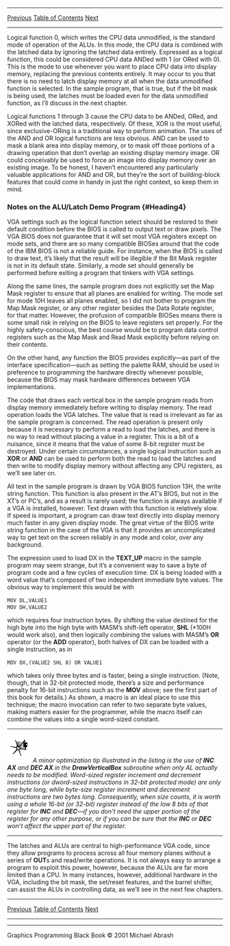   ------------------------ --------------------------------- --------------------
  [Previous](24-02.html)   [Table of Contents](index.html)   [Next](25-01.html)
  ------------------------ --------------------------------- --------------------

Logical function 0, which writes the CPU data unmodified, is the
standard mode of operation of the ALUs. In this mode, the CPU data is
combined with the latched data by ignoring the latched data entirely.
Expressed as a logical function, this could be considered CPU data ANDed
with 1 (or ORed with 0). This is the mode to use whenever you want to
place CPU data into display memory, replacing the previous contents
entirely. It may occur to you that there is no need to latch display
memory at all when the data unmodified function is selected. In the
sample program, that is true, but if the bit mask is being used, the
latches must be loaded even for the data unmodified function, as I’ll
discuss in the next chapter.

Logical functions 1 through 3 cause the CPU data to be ANDed, ORed, and
XORed with the latched data, respectively. Of these, XOR is the most
useful, since exclusive-ORing is a traditional way to perform animation.
The uses of the AND and OR logical functions are less obvious. AND can
be used to mask a blank area into display memory, or to mask off those
portions of a drawing operation that don’t overlap an existing display
memory image. OR could conceivably be used to force an image into
display memory over an existing image. To be honest, I haven’t
encountered any particularly valuable applications for AND and OR, but
they’re the sort of building-block features that could come in handy in
just the right context, so keep them in mind.

### Notes on the ALU/Latch Demo Program {#Heading4}

VGA settings such as the logical function select should be restored to
their default condition before the BIOS is called to output text or draw
pixels. The VGA BIOS does not guarantee that it will set most VGA
registers except on mode sets, and there are so many compatible BIOSes
around that the code of the IBM BIOS is not a reliable guide. For
instance, when the BIOS is called to draw text, it’s likely that the
result will be illegible if the Bit Mask register is not in its default
state. Similarly, a mode set should generally be performed before
exiting a program that tinkers with VGA settings.

Along the same lines, the sample program does not explicitly set the Map
Mask register to ensure that all planes are enabled for writing. The
mode set for mode 10H leaves all planes enabled, so I did not bother to
program the Map Mask register, or any other register besides the Data
Rotate register, for that matter. However, the profusion of compatible
BIOSes means there is some small risk in relying on the BIOS to leave
registers set properly. For the highly safety-conscious, the best course
would be to program data control registers such as the Map Mask and Read
Mask explicitly before relying on their contents.

On the other hand, any function the BIOS provides explicitly—as part of
the interface specification—such as setting the palette RAM, should be
used in preference to programming the hardware directly whenever
possible, because the BIOS may mask hardware differences between VGA
implementations.

The code that draws each vertical box in the sample program reads from
display memory immediately before writing to display memory. The read
operation loads the VGA latches. The value that is read is irrelevant as
far as the sample program is concerned. The read operation is present
only because it is necessary to perform a read to load the latches, and
there is no way to read without placing a value in a register. This is a
bit of a nuisance, since it means that the value of some 8-bit register
must be destroyed. Under certain circumstances, a single logical
instruction such as **XOR** or **AND** can be used to perform both the
read to load the latches and then write to modify display memory without
affecting any CPU registers, as we’ll see later on.

All text in the sample program is drawn by VGA BIOS function 13H, the
write string function. This function is also present in the AT’s BIOS,
but not in the XT’s or PC’s, and as a result is rarely used; the
function is always available if a VGA is installed, however. Text drawn
with this function is relatively slow. If speed is important, a program
can draw text directly into display memory much faster in any given
display mode. The great virtue of the BIOS write string function in the
case of the VGA is that it provides an uncomplicated way to get text on
the screen reliably in any mode and color, over any background.

The expression used to load DX in the **TEXT\_UP** macro in the sample
program may seem strange, but it’s a convenient way to save a byte of
program code and a few cycles of execution time. DX is being loaded with
a word value that’s composed of two independent immediate byte values.
The obvious way to implement this would be with

    MOV DL,VALUE1
    MOV DH,VALUE2

which requires four instruction bytes. By shifting the value destined
for the high byte into the high byte with MASM’s shift-left operator,
**SHL** (\*100H would work also), and then logically combining the
values with MASM’s **OR** operator (or the **ADD** operator), both
halves of DX can be loaded with a single instruction, as in

    MOV DX,(VALUE2 SHL 8) OR VALUE1

which takes only three bytes and is faster, being a single instruction.
(Note, though, that in 32-bit protected mode, there’s a size and
performance penalty for 16-bit instructions such as the **MOV** above;
see the first part of this book for details.) As shown, a macro is an
ideal place to use this technique; the macro invocation can refer to two
separate byte values, making matters easier for the programmer, while
the macro itself can combine the values into a single word-sized
constant.

  ------------------- ----------------------------------------------------------------------------------------------------------------------------------------------------------------------------------------------------------------------------------------------------------------------------------------------------------------------------------------------------------------------------------------------------------------------------------------------------------------------------------------------------------------------------------------------------------------------------------------------------------------------------------------------------------------------------------------------------------------------------------------------
  ![](images/i.jpg)   *A minor optimization tip illustrated in the listing is the use of **INC AX** and **DEC AX** in the **DrawVerticalBox** subroutine when only AL actually needs to be modified. Word-sized register increment and decrement instructions (or dword-sized instructions in 32-bit protected mode) are only one byte long, while byte-size register increment and decrement instructions are two bytes long. Consequently, when size counts, it is worth using a whole 16-bit (or 32-bit) register instead of the low 8 bits of that register for **INC** and **DEC**—if you don’t need the upper portion of the register for any other purpose, or if you can be sure that the **INC** or **DEC** won’t affect the upper part of the register.*
  ------------------- ----------------------------------------------------------------------------------------------------------------------------------------------------------------------------------------------------------------------------------------------------------------------------------------------------------------------------------------------------------------------------------------------------------------------------------------------------------------------------------------------------------------------------------------------------------------------------------------------------------------------------------------------------------------------------------------------------------------------------------------------

The latches and ALUs are central to high-performance VGA code, since
they allow programs to process across all four memory planes without a
series of **OUT**s and read/write operations. It is not always easy to
arrange a program to exploit this power, however, because the ALUs are
far more limited than a CPU. In many instances, however, additional
hardware in the VGA, including the bit mask, the set/reset features, and
the barrel shifter, can assist the ALUs in controlling data, as we’ll
see in the next few chapters.

  ------------------------ --------------------------------- --------------------
  [Previous](24-02.html)   [Table of Contents](index.html)   [Next](25-01.html)
  ------------------------ --------------------------------- --------------------

* * * * *

Graphics Programming Black Book © 2001 Michael Abrash
